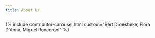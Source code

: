 ```yaml
---
title: About Us
---
```



<!-- Something about Flora and Miguel taking care of the content and Bert taking care of the website itself. Our background? Elixir Belgium in general. We are always there for questions through email or github issues   -->

{% include contributor-carousel.html custom="Bert Droesbeke, Flora D'Anna, Miguel Roncoroni" %}
